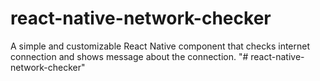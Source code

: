 # react-native-network-checker
A simple and customizable React Native component that checks internet connection and shows message about the connection.
"# react-native-network-checker" 
